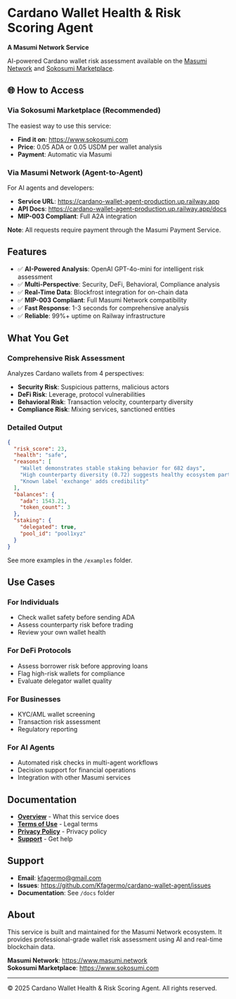 # Cardano Wallet Health & Risk Scoring Agent

**A Masumi Network Service**

AI-powered Cardano wallet risk assessment available on the [Masumi Network](https://www.masumi.network) and [Sokosumi Marketplace](https://www.sokosumi.com).

## 🌐 How to Access

### Via Sokosumi Marketplace (Recommended)
The easiest way to use this service:
- **Find it on**: https://www.sokosumi.com
- **Price**: 0.05 ADA or 0.05 USDM per wallet analysis
- **Payment**: Automatic via Masumi

### Via Masumi Network (Agent-to-Agent)
For AI agents and developers:
- **Service URL**: https://cardano-wallet-agent-production.up.railway.app
- **API Docs**: https://cardano-wallet-agent-production.up.railway.app/docs
- **MIP-003 Compliant**: Full A2A integration

**Note**: All requests require payment through the Masumi Payment Service.

## Features

- ✅ **AI-Powered Analysis**: OpenAI GPT-4o-mini for intelligent risk assessment
- ✅ **Multi-Perspective**: Security, DeFi, Behavioral, Compliance analysis
- ✅ **Real-Time Data**: Blockfrost integration for on-chain data
- ✅ **MIP-003 Compliant**: Full Masumi Network compatibility
- ✅ **Fast Response**: 1-3 seconds for comprehensive analysis
- ✅ **Reliable**: 99%+ uptime on Railway infrastructure

## What You Get

### Comprehensive Risk Assessment
Analyzes Cardano wallets from 4 perspectives:
- **Security Risk**: Suspicious patterns, malicious actors
- **DeFi Risk**: Leverage, protocol vulnerabilities
- **Behavioral Risk**: Transaction velocity, counterparty diversity
- **Compliance Risk**: Mixing services, sanctioned entities

### Detailed Output
```json
{
  "risk_score": 23,
  "health": "safe",
  "reasons": [
    "Wallet demonstrates stable staking behavior for 682 days",
    "High counterparty diversity (0.72) suggests healthy ecosystem participation",
    "Known label 'exchange' adds credibility"
  ],
  "balances": {
    "ada": 1543.21,
    "token_count": 3
  },
  "staking": {
    "delegated": true,
    "pool_id": "pool1xyz"
  }
}
```

See more examples in the `/examples` folder.

## Use Cases

### For Individuals
- Check wallet safety before sending ADA
- Assess counterparty risk before trading
- Review your own wallet health

### For DeFi Protocols
- Assess borrower risk before approving loans
- Flag high-risk wallets for compliance
- Evaluate delegator wallet quality

### For Businesses
- KYC/AML wallet screening
- Transaction risk assessment
- Regulatory reporting

### For AI Agents
- Automated risk checks in multi-agent workflows
- Decision support for financial operations
- Integration with other Masumi services

## Documentation

- **[Overview](docs/overview.md)** - What this service does
- **[Terms of Use](docs/terms.md)** - Legal terms
- **[Privacy Policy](docs/privacy.md)** - Privacy policy
- **[Support](docs/support.md)** - Get help

## Support

- **Email**: kfagermo@gmail.com
- **Issues**: https://github.com/Kfagermo/cardano-wallet-agent/issues
- **Documentation**: See `/docs` folder

## About

This service is built and maintained for the Masumi Network ecosystem. It provides professional-grade wallet risk assessment using AI and real-time blockchain data.

**Masumi Network**: https://www.masumi.network  
**Sokosumi Marketplace**: https://www.sokosumi.com

---

© 2025 Cardano Wallet Health & Risk Scoring Agent. All rights reserved.
